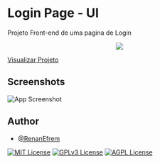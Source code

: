 # Login Page - UI

Projeto Front-end de uma pagina de Login

<p align="center">
  <img src="http://img.shields.io/static/v1?label=STATUS&message=EM%20DESENVOLVIMENTO&color=GREEN&style=for-the-badge"/>
</p>

[Visualizar Projeto](https://renanefrem.github.io/Login-PageUI/)

## Screenshots

![App Screenshot](https://i.imgur.com/vLKg4Ca.jpg)


## Author

- [@RenanEfrem](https://www.github.com/renanefrem)





[![MIT License](https://img.shields.io/badge/License-MIT-green.svg)](https://choosealicense.com/licenses/mit/)
[![GPLv3 License](https://img.shields.io/badge/License-GPL%20v3-yellow.svg)](https://opensource.org/licenses/)
[![AGPL License](https://img.shields.io/badge/license-AGPL-blue.svg)](http://www.gnu.org/licenses/agpl-3.0)
